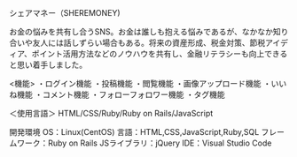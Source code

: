 シェアマネー（SHEREMONEY)

お金の悩みを共有し合うSNS。お金は誰しも抱える悩みであるが、なかなか知り合いや友人には話しずらい場合もある。将来の資産形成、税金対策、節税アイディア、ポイント活用方法などのノウハウを共有し、金融リテラシーも向上できると思い着手しました。

<機能>
・ログイン機能
・投稿機能
・閲覧機能
・画像アップロード機能
・いいね機能
・コメント機能
・フォローフォロワー機能
・タグ機能

＜使用言語＞
HTML/CSS/Ruby/Ruby on Rails/JavaScript

開発環境
OS：Linux(CentOS)
言語：HTML,CSS,JavaScript,Ruby,SQL
フレームワーク：Ruby on Rails
JSライブラリ：jQuery
IDE：Visual Studio Code
